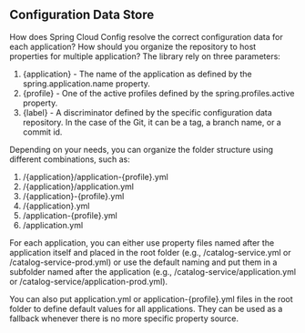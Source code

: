 ## Configuration Data Store

How does Spring Cloud Config resolve the correct configuration data for each application?
How should you organize the repository to host properties for multiple application?
The library rely on three parameters:
1. {application} - The name of the application as defined by the spring.application.name property.
2. {profile} - One of the active profiles defined by the spring.profiles.active property.
3. {label} - A discriminator defined by the specific configuration data repository. In the case of the Git, it can be a tag, a branch name, or a commit id.

Depending on your needs, you can organize the folder structure using different combinations, such as:
1. /{application}/application-{profile}.yml
2. /{application}/application.yml
3. /{application}-{profile}.yml
4. /{application}.yml
5. /application-{profile}.yml
6. /application.yml

For each application, you can either use property files named after the application itself and placed in the root folder
(e.g., /catalog-service.yml or /catalog-service-prod.yml) or use the default naming and put them in a subfolder named
after the application (e.g., /catalog-service/application.yml or /catalog-service/application-prod.yml).

You can also put application.yml or application-{profile}.yml files in the root folder to define default values for all applications.
They can be used as a fallback whenever there is no more specific property source. 